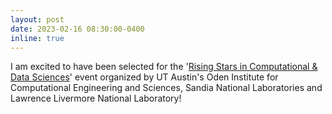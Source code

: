 ```yaml
---
layout: post
date: 2023-02-16 08:30:00-0400
inline: true
---
```


I am excited to have been selected for the '[Rising Stars in Computational & Data Sciences](https://risingstars.oden.utexas.edu/)' event organized by UT Austin's Oden Institute for Computational Engineering and Sciences, Sandia National Laboratories and Lawrence Livermore National Laboratory!
